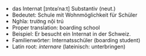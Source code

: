- das Internat	[ɪntɛʁˈnaːt]	Substantiv (neut.)
- Bedeutet: Schule mit Wohnmöglichkeit für Schüler
- Nghĩa: trường nội trú
- Proper translation: boarding school
- Beispiel: Er besucht ein Internat in der Schweiz.
- Familienwörter: Internatsschüler (boarding student)	
- Latin root: *internare* (lateinisch: unterbringen)